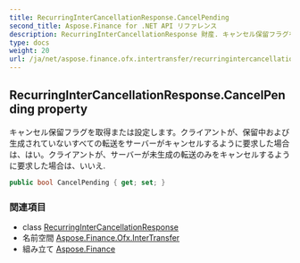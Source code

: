 ```yaml
---
title: RecurringInterCancellationResponse.CancelPending
second_title: Aspose.Finance for .NET API リファレンス
description: RecurringInterCancellationResponse 財産. キャンセル保留フラグを取得または設定しますクライアントが保留中および生成されていないすべての転送をサーバーがキャンセルするように要求した場合ははいクライアントがサーバーが未生成の転送のみをキャンセルするように要求した場合はいいえ.
type: docs
weight: 20
url: /ja/net/aspose.finance.ofx.intertransfer/recurringintercancellationresponse/cancelpending/
---
```

## RecurringInterCancellationResponse.CancelPending property

キャンセル保留フラグを取得または設定します。クライアントが、保留中および生成されていないすべての転送をサーバーがキャンセルするように要求した場合は、はい。クライアントが、サーバーが未生成の転送のみをキャンセルするように要求した場合は、いいえ.

```csharp
public bool CancelPending { get; set; }
```

### 関連項目

* class [RecurringInterCancellationResponse](../)
* 名前空間 [Aspose.Finance.Ofx.InterTransfer](../../recurringintercancellationresponse/)
* 組み立て [Aspose.Finance](../../../)


